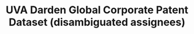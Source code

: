 ---
layout: default
citation: 'Jan Bena, Miguel A. Ferreira, Pedro Matos, and Pedro Pires. "Are foreign
  investors locusts? The long-term effects of foreign institutional ownership." Journal
  of Financial Economics 126, no. 1 (2017): 122-146'
cost: None
description: 'The dataset has information on about 3 million USPTO patents, which
  were granted between 1980 and 2017, assigned to publicly listed companies worldwide,
  and linked to those assignee companies using the following identifiers: Unique Patent
  Number, as given by the USPTO, GVKEY, as the firm identifier, from the S&P Compustat
  Global database. '
documentation: https://patents.darden.virginia.edu/documents/DataConstructionDetails_v01.pdf
last_edit: 11/13/2020 17:47:00
location: https://patents.darden.virginia.edu/
maintained_by: GCPD@darden.virginia.edu
record_creation_timestamp: 11/13/2020 17:47:00
shortname: uva_global_corporate_patents
tags:
- United States
- 'disambiguation'
terms_of_use: CC BY-NC 4.0 Attribution-NonCommercial 4.0 International
timeframe: 1980-2017
title: UVA Darden Global Corporate Patent Dataset (disambiguated assignees)
uuid: e80542a8-a9bb-4205-8364-c0e9f3a2b683
---
